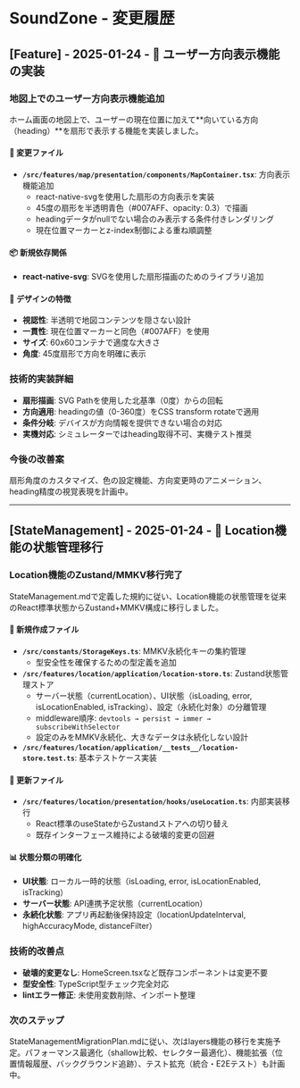 # SoundZone - 変更履歴

## [Feature] - 2025-01-24 - 🧭 ユーザー方向表示機能の実装

### 地図上でのユーザー方向表示機能追加
ホーム画面の地図上で、ユーザーの現在位置に加えて**向いている方向（heading）**を扇形で表示する機能を実装しました。

#### **🔧 変更ファイル**
- **`/src/features/map/presentation/components/MapContainer.tsx`**: 方向表示機能追加
  - react-native-svgを使用した扇形の方向表示を実装
  - 45度の扇形を半透明青色（#007AFF、opacity: 0.3）で描画
  - headingデータがnullでない場合のみ表示する条件付きレンダリング
  - 現在位置マーカーとz-index制御による重ね順調整

#### **📦 新規依存関係**
- **react-native-svg**: SVGを使用した扇形描画のためのライブラリ追加

#### **🎨 デザインの特徴**
- **視認性**: 半透明で地図コンテンツを隠さない設計
- **一貫性**: 現在位置マーカーと同色（#007AFF）を使用
- **サイズ**: 60x60コンテナで適度な大きさ
- **角度**: 45度扇形で方向を明確に表示

### 技術的実装詳細
- **扇形描画**: SVG Pathを使用した北基準（0度）からの回転
- **方向適用**: headingの値（0-360度）をCSS transform rotateで適用
- **条件分岐**: デバイスが方向情報を提供できない場合の対応
- **実機対応**: シミュレーターではheading取得不可、実機テスト推奨

### 今後の改善案
扇形角度のカスタマイズ、色の設定機能、方向変更時のアニメーション、heading精度の視覚表現を計画中。

---

## [StateManagement] - 2025-01-24 - 🔄 Location機能の状態管理移行

### Location機能のZustand/MMKV移行完了
StateManagement.mdで定義した規約に従い、Location機能の状態管理を従来のReact標準状態からZustand+MMKV構成に移行しました。

#### **📁 新規作成ファイル**
- **`/src/constants/StorageKeys.ts`**: MMKV永続化キーの集約管理
  - 型安全性を確保するための型定義を追加
- **`/src/features/location/application/location-store.ts`**: Zustand状態管理ストア
  - サーバー状態（currentLocation）、UI状態（isLoading, error, isLocationEnabled, isTracking）、設定（永続化対象）の分離管理
  - middleware順序: `devtools → persist → immer → subscribeWithSelector`
  - 設定のみをMMKV永続化、大きなデータは永続化しない設計
- **`/src/features/location/application/__tests__/location-store.test.ts`**: 基本テストケース実装

#### **🔧 更新ファイル**
- **`/src/features/location/presentation/hooks/useLocation.ts`**: 内部実装移行
  - React標準のuseStateからZustandストアへの切り替え
  - 既存インターフェース維持による破壊的変更の回避

#### **📊 状態分類の明確化**
- **UI状態**: ローカル一時的状態（isLoading, error, isLocationEnabled, isTracking）
- **サーバー状態**: API連携予定状態（currentLocation）
- **永続化状態**: アプリ再起動後保持設定（locationUpdateInterval, highAccuracyMode, distanceFilter）

### 技術的改善点
- **破壊的変更なし**: HomeScreen.tsxなど既存コンポーネントは変更不要
- **型安全性**: TypeScript型チェック完全対応
- **lintエラー修正**: 未使用変数削除、インポート整理

### 次のステップ
StateManagementMigrationPlan.mdに従い、次はlayers機能の移行を実施予定。パフォーマンス最適化（shallow比較、セレクター最適化）、機能拡張（位置情報履歴、バックグラウンド追跡）、テスト拡充（統合・E2Eテスト）も計画中。
